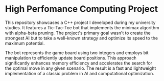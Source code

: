 # High Perfomance Computing Project
This repository showcases a C++ project I developed during my university studies. It features a Tic-Tac-Toe bot that implements the minimax algorithm with alpha-beta pruning. The project's primary goal wasn't to create the strongest AI but to take a well-known strategy and optimize its speed to the maximum potential.

The bot represents the game board using two integers and employs bit manipulation to efficiently update board positions. This approach significantly enhances memory efficiency and accelerates the search for the optimal move in any given scenario. The result is a fast and lightweight implementation of a classic problem in AI and computational optimization.
